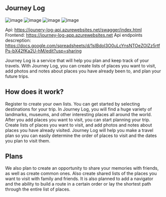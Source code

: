 ## Journey Log
![image](https://user-images.githubusercontent.com/110992399/230770784-5037f67f-8f76-4e93-843c-d9d8f593adc5.png)
![image](https://user-images.githubusercontent.com/110992399/230770819-60c22458-38f5-4cb3-b34a-dc44381ae599.png)
![image](https://user-images.githubusercontent.com/110992399/230770831-2fd410df-98b8-4e8d-98cc-4280a0642ad0.png)
![image](https://user-images.githubusercontent.com/110992399/230770970-4210c408-57c3-4b57-a128-3eaa3c90c215.png)

Api: https://jounery-log-api.azurewebsites.net/swagger/index.html
Frontend: https://journey-log-app.azurewebsites.net
Api endpoints descreption: https://docs.google.com/spreadsheets/d/1sIBdoI3O0uLcYnsNTOeZOlZz5rtfPs-bX42fKa2U-hM/edit?usp=sharing

Journey Log is a service that will help you plan and keep track of your travels. With Journey Log, you can create lists of places you want to visit, add photos and notes about places you have already been to, and plan your future trips.

## How does it work?
Register to create your own lists. You can get started by selecting destinations for your trip. In Journey Log, you will find a huge variety of landmarks, museums, and other interesting places all around the world. After you add places you want to visit, you can start planning your trip.
Create lists of places you want to visit, and add photos and notes about places you have already visited. Journey Log will help you make a travel plan so you can easily determine the order of places to visit and the dates you plan to visit them. 

## Plans
We also plan to create an opportunity to share your memories with friends, as well as create common ones. Also create shared lists of the places you want to visit with family and friends. It is also planned to add a navigator and the ability to build a route in a certain order or lay the shortest path through the entire list of places.



